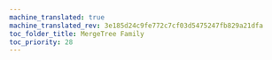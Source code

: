 ```yaml
---
machine_translated: true
machine_translated_rev: 3e185d24c9fe772c7cf03d5475247fb829a21dfa
toc_folder_title: MergeTree Family
toc_priority: 28
---
```



